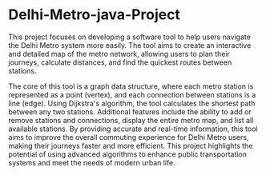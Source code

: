 # Delhi-Metro-java-Project
This project focuses on developing a software tool to help users navigate the Delhi Metro system more easily. The tool aims to create an interactive and detailed map of the metro network, allowing users to plan their journeys, calculate distances, and find the quickest routes between stations.

The core of this tool is a graph data structure, where each metro station is represented as a point (vertex), and each connection between stations is a line (edge). Using Dijkstra's algorithm, the tool calculates the shortest path between any two stations. Additional features include the ability to add or remove stations and connections, display the entire metro map, and list all available stations. By providing accurate and real-time information, this tool aims to improve the overall commuting experience for Delhi Metro users, making their journeys faster and more efficient. This project highlights the potential of using advanced algorithms to enhance public transportation systems and meet the needs of modern urban life.

